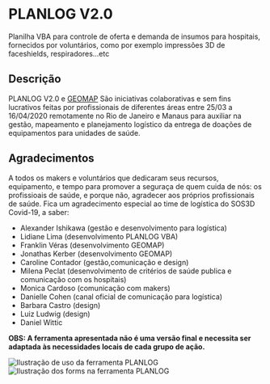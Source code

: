 # PLANLOG V2.0
Planilha VBA para controle de oferta e demanda de insumos para hospitais, fornecidos por voluntários, como por exemplo impressões 3D de faceshields, respiradores...etc

## Descrição
PLANLOG V2.0 e [GEOMAP](https://github.com/franklinveras/GEOMAP) São iniciativas colaborativas e sem fins lucrativos feitas por profissionais de diferentes áreas entre 25/03 a 16/04/2020 remotamente no Rio de Janeiro e Manaus para auxiliar na gestão, mapeamento e planejamento logístico da entrega de doações de equipamentos para unidades de saúde.

## Agradecimentos
A todos os makers e voluntários que dedicaram seus recursos, equipamento, e tempo para promover a seguraça de quem cuida de nós: os profissioais de saúde, e porque não, agradecer aos próprios profissionais de saúde. Fica um agradecimento especial ao time de logística do SOS3D Covid-19, a saber:

* Alexander Ishikawa (gestão e desenvolvimento para logística)
* Lidiane Lima (desenvolvimento PLANLOG VBA)
* Franklin Véras (desenvolvimento GEOMAP)
* Jonathas Kerber (desenvolvimento GEOMAP)
* Caroline Contador (gestão,comunicação e design)
* Milena Peclat (desenvolvimento de critérios de saúde publica e comunicação com os hospitais)
* Monica Cardoso (comunicação com makers)
* Danielle Cohen (canal oficial de comunicação para logística)
* Barbara Castro (design)
* Luiz Ludwig (design)
* Daniel Wittic

**OBS: A ferramenta apresentada não é uma versão final e necessita ser adaptada às necessidades locais de cada grupo de ação.**

![Ilustração de uso da ferramenta PLANLOG](/planlog.PNG)
![Ilustração dos forms na ferramenta PLANLOG](https://github.com/planlog/v2/blob/master/planlog-forms.png)
